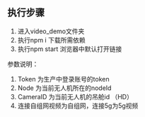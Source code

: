 ## 执行步骤
1. 进入video_demo文件夹 
2. 执行npm i 下载所需依赖
3. 执行npm start 浏览器中默认打开链接

参数说明：
1. Token 为生产中登录账号的token
2. Node 为当前无人机所在的nodeId
3. CameraID 为当前无人机的吊舱id （HD）
4. 连接自组网视频为自组网，连接5g为5g视频